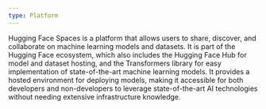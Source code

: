 ```yaml
---
type: Platform
---
```


Hugging Face Spaces is a platform that allows users to share, discover, and collaborate on machine learning models and datasets. It is part of the Hugging Face ecosystem, which also includes the Hugging Face Hub for model and dataset hosting, and the Transformers library for easy implementation of state-of-the-art machine learning models. It provides a hosted environment for deploying models, making it accessible for both developers and non-developers to leverage state-of-the-art AI technologies without needing extensive infrastructure knowledge.